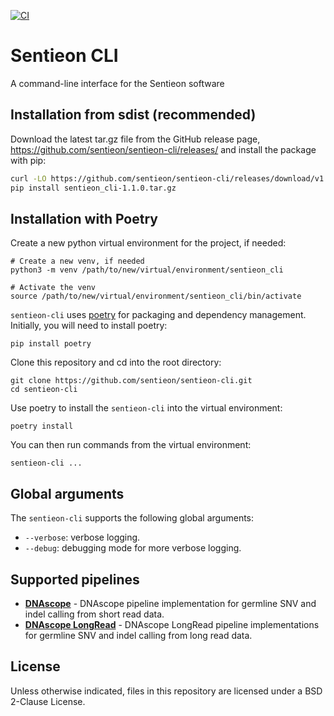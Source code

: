 [![CI](https://github.com/Sentieon/sentieon-cli/actions/workflows/ci.yml/badge.svg)](https://github.com/Sentieon/sentieon-cli/actions/workflows/ci.yml)

# Sentieon CLI

A command-line interface for the Sentieon software

## Installation from sdist (recommended)

Download the latest tar.gz file from the GitHub release page, https://github.com/sentieon/sentieon-cli/releases/ and install the package with pip:
```sh
curl -LO https://github.com/sentieon/sentieon-cli/releases/download/v1.1.0/sentieon_cli-1.1.0.tar.gz
pip install sentieon_cli-1.1.0.tar.gz
```

## Installation with Poetry

Create a new python virtual environment for the project, if needed:
```
# Create a new venv, if needed
python3 -m venv /path/to/new/virtual/environment/sentieon_cli

# Activate the venv
source /path/to/new/virtual/environment/sentieon_cli/bin/activate
```

`sentieon-cli` uses [poetry](https://pypi.org/project/poetry/) for packaging and dependency management. Initially, you will need to install poetry:
```
pip install poetry
```

Clone this repository and cd into the root directory:
```
git clone https://github.com/sentieon/sentieon-cli.git
cd sentieon-cli
```

Use poetry to install the `sentieon-cli` into the virtual environment:
```
poetry install
```

You can then run commands from the virtual environment:
```
sentieon-cli ...
```

## Global arguments
The `sentieon-cli` supports the following global arguments:
- `--verbose`: verbose logging.
- `--debug`: debugging mode for more verbose logging.

## Supported pipelines
- [**DNAscope**](docs/dnascope.md) - DNAscope pipeline implementation for germline SNV and indel calling from short read data.
- [**DNAscope LongRead**](docs/dnascope-longread.md) - DNAscope LongRead pipeline implementations for germline SNV and indel calling from long read data.

## License
Unless otherwise indicated, files in this repository are licensed under a BSD 2-Clause License.
